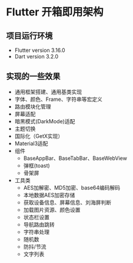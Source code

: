 # Flutter 开箱即用架构

## 项目运行环境
* Flutter version 3.16.0
* Dart version 3.2.0


## 实现的一些效果

* 通用框架搭建、通用基类实现
* 字体、颜色、Frame、字符串等宏定义
* 路由模块化管理
* 屏幕适配
* 暗黑模式(DarkMode)适配
* 主题切换
* 国际化（GetX实现）
* Material3适配
* 组件
  * BaseAppBar、BaseTabBar、BaseWebView
  * 弹框(toast)
  * 骨架屏
* 工具类
  * AES加解密、MD5加密、base64编码解码
  * 本地数据AES加密存储
  * 获取设备信息、屏幕信息、刘海屏判断
  * 加载图片资源、颜色设置
  * 状态栏设置
  * 导航路由跳转
  * 字符串处理
  * 随机数
  * 防抖/节流
  * 文字列表